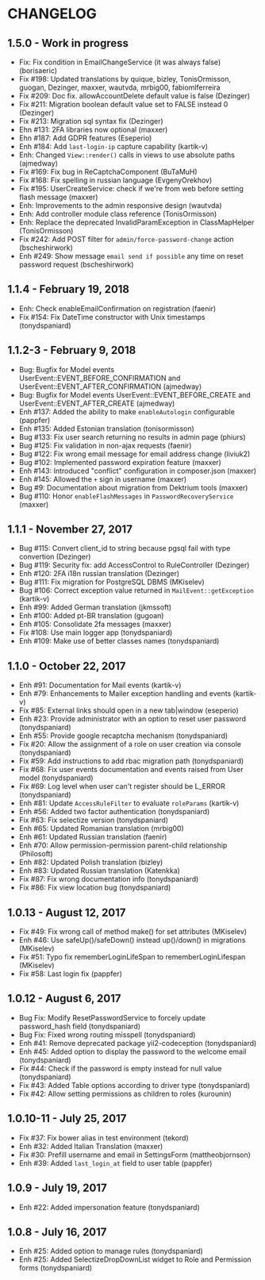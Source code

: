 # CHANGELOG

## 1.5.0 - Work in progress
 - Fix: Fix condition in EmailChangeService (it was always false) (borisaeric)
 - Fix #198: Updated translations by quique, bizley, TonisOrmisson, guogan, Dezinger, maxxer, wautvda, mrbig00, fabiomlferreira
 - Fix #209: Doc fix. allowAccountDelete default value is false (Dezinger)
 - Fix #211: Migration boolean default value set to FALSE instead 0 (Dezinger)
 - Fix #213: Migration sql syntax fix (Dezinger)
 - Ehn #131: 2FA libraries now optional (maxxer)
 - Ehn #187: Add GDPR features (Eseperio)
 - Enh #184: Add `last-login-ip` capture capability (kartik-v)
 - Enh: Changed `View::render()` calls in views to use absolute paths (ajmedway)
 - Fix #169: Fix bug in ReCaptchaComponent (BuTaMuH)
 - Fix #168: Fix spelling in russian language (EvgenyOrekhov)
 - Fix #195: UserCreateService: check if we're from web before setting flash message (maxxer)
 - Enh: Improvements to the admin responsive design (wautvda)
 - Enh: Add controller module class reference (TonisOrmisson)
 - Enh: Replace the deprecated InvalidParamException in ClassMapHelper (TonisOrmisson)
 - Fix #242: Add POST filter for `admin/force-password-change` action (bscheshirwork)
 - Enh #249: Show message `email send if possible` any time on reset password request (bscheshirwork)

## 1.1.4 - February 19, 2018
- Enh: Check enableEmailConfirmation on registration (faenir)
- Fix #154: Fix DateTime constructor with Unix timestamps (tonydspaniard)

## 1.1.2-3 - February 9, 2018
- Bug: Bugfix for Model events UserEvent::EVENT_BEFORE_CONFIRMATION and UserEvent::EVENT_AFTER_CONFIRMATION (ajmedway)
- Bug: Bugfix for Model events UserEvent::EVENT_BEFORE_CREATE and UserEvent::EVENT_AFTER_CREATE (ajmedway)
- Enh #137: Added the ability to make `enableAutologin` configurable (pappfer)
- Enh #135: Added Estonian translation (tonisormisson)
- Bug #133: Fix user search returning no results in admin page (phiurs)
- Bug #125: Fix validation in non-ajax requests (faenir)
- Bug #122: Fix wrong email message for email address change (liviuk2)
- Bug #102: Implemented password expiration feature (maxxer)
- Enh #143: Introduced "conflict" configuration in composer.json (maxxer)
- Enh #145: Allowed the `+` sign in username (maxxer)
- Bug #9:   Documentation about migration from Dektrium tools (maxxer)
- Bug #110: Honor `enableFlashMessages` in `PasswordRecoveryService` (maxxer)

## 1.1.1 - November 27, 2017
- Bug #115: Convert client_id to string because pgsql fail with type convertion (Dezinger)
- Bug #119: Security fix: add AccessControl to RuleController (Dezinger)
- Enh #120: 2FA i18n russian translation (Dezinger)
- Bug #111: Fix migration for PostgreSQL DBMS (MKiselev)
- Bug #106: Correct exception value returned in `MailEvent::getException` (kartik-v)
- Enh #99:  Added German translation (jkmssoft)
- Enh #100: Added pt-BR translation (gugoan)
- Enh #105: Consolidate 2fa messages (maxxer)
- Fix #108: Use main logger app (tonydspaniard)
- Enh #109: Make use of better classes names (tonydspaniard)

## 1.1.0 - October 22, 2017
- Enh #91: Documentation for Mail events (kartik-v)
- Enh #79: Enhancements to Mailer exception handling and events (kartik-v)
- Fix #85: External links should open in a new tab|window (eseperio)
- Enh #23: Provide administrator with an option to reset user password (tonydspaniard)
- Enh #55: Provide google recaptcha mechanism (tonydspaniard)
- Fix #20: Allow the assignment of a role on user creation via console (tonydspaniard)
- Fix #59: Add instructions to add rbac migration path (tonydspaniard)
- Fix #68: Fix user events documentation and events raised from User model (tonydspaniard)
- Fix #69: Log level when user can't register should be L_ERROR (tonydspaniard)
- Enh #81: Update `AccessRuleFilter` to evaluate `roleParams` (kartik-v)
- Enh #56: Added two factor authentication (tonydspaniard)
- Fix #63: Fix selectize version (tonydspaniard)
- Enh #65: Updated Romanian translation (mrbig00)
- Enh #61: Updated Russian translation (faenir)
- Enh #70: Allow permission-permission parent-child relationship (Philosoft)
- Enh #82: Updated Polish translation (bizley)
- Enh #83: Updated Russian translation (Katenkka)
- Fix #87: Fix wrong documentation info (tonydspaniard)
- Fix #86: Fix view location bug (tonydspaniard)

## 1.0.13 - August 12, 2017
- Fix #49: Fix wrong call of method make() for set attributes (MKiselev)
- Enh #46: Use safeUp()/safeDown() instead up()/down() in migrations (MKiselev)
- Fix #51: Typo fix rememberLoginLifeSpan to rememberLoginLifespan (MKiselev)
- Fix #58: Last login fix (pappfer)

## 1.0.12 - August 6, 2017
- Bug Fix: Modify ResetPasswordService to forcely update password_hash field (tonydspaniard) 
- Bug Fix: Fixed wrong routing misspell (tonydspaniard) 
- Enh #41: Remove deprecated package yii2-codeception (tonydspaniard)
- Enh #45: Added option to display the password to the welcome email (tonydspaniard)
- Fix #44: Check if the password is empty instead for null value (tonydspaniard)
- Fix #43: Added Table options according to driver type (tonydspaniard)
- Fix #42: Allow setting permissions as children to roles (kurounin)

## 1.0.10-11 - July 25, 2017
- Fix #37: Fix bower alias in test environment (tekord)
- Enh #32: Added Italian Translation (maxxer)
- Fix #30: Prefill username and email in SettingsForm (mattheobjornson)
- Enh #39: Added `last_login_at` field to user table (pappfer)

## 1.0.9 - July 19, 2017
- Enh #22: Added impersonation feature (tonydspaniard)

## 1.0.8 - July 16, 2017 

- Enh #25: Added option to manage rules (tonydspaniard)
- Enh #25: Added SelectizeDropDownList widget to Role and Permission forms (tonydspaniard)
